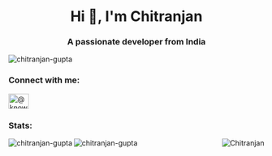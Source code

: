 <h1 align="center">Hi 👋, I'm Chitranjan</h1>
<h3 align="center">A passionate developer from India</h3>

<p align="left"> <img src="https://komarev.com/ghpvc/?username=chitranjan-gupta&label=Profile%20views&color=0e75b6&style=flat" alt="chitranjan-gupta" /> </p>
<h3 align="left">Connect with me:</h3>
<p align="left">
  <a href="https://www.youtube.com/@Know__Tech" target="blank"><img align="center" src="https://upload.wikimedia.org/wikipedia/commons/0/09/YouTube_full-color_icon_%282017%29.svg" alt="@know__tech" height="30" width="40" /></a>
  </a>
</p>
<h3 align="left">Stats:</h3>
<p >
  <img align="left" src="https://github-readme-stats.vercel.app/api?username=chitranjan-gupta&show_icons=true&theme=radical" alt="chitranjan-gupta"/>
  <img align="right" src="https://github-readme-stats.vercel.app/api/top-langs/?username=chitranjan-gupta&layout=pie" alt="Chitranjan"/>
  <img align="left" src="https://streak-stats.demolab.com/?user=chitranjan-gupta" alt="chitranjan-gupta"/>
</p>

